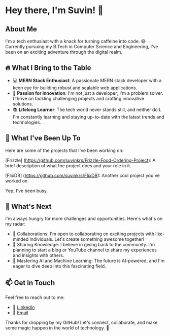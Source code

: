 # Hey there, I'm Suvin! 👋

## About Me

 I'm a tech enthusiast with a knack for turning caffeine into code. 😄 Currently pursuing my B.Tech in Computer Science and Engineering, I've been on an exciting adventure through the digital realm.

## 🔥 What I Bring to the Table

- 💻 **MERN Stack Enthusiast**: A passionate MERN stack developer with a keen eye for building robust and scalable web applications. 
- 🚀 **Passion for Innovation**: I'm not just a developer; I'm a problem solver. I thrive on tackling challenging projects and crafting innovative solutions.
- 📚 **Lifelong Learner**: The tech world never stands still, and neither do I. I'm constantly learning and staying up-to-date with the latest trends and technologies.

## 🚀 What I've Been Up To

Here are some of the projects that I've been working on:

[Frizzle] (https://github.com/suvinkrs/Frizzle-Food-Ordering-Project): A brief description of what the project does and your role in it.

[FlixDB] (https://github.com/suvinkrs/FlixDB): Another cool project you've worked on.

Yep, I've been busy.

## 🌱 What's Next

I'm always hungry for more challenges and opportunities. Here's what's on my radar:

- 🤝 Collaborations: I'm open to collaborating on exciting projects with like-minded individuals. Let's create something awesome together!
- 📢 Sharing Knowledge: I believe in giving back to the community. I'm planning to start a blog or YouTube channel to share my experiences and insights with others.
- 🎯 Mastering AI and Machine Learning: The future is AI-powered, and I'm eager to dive deep into this fascinating field.

## 📫 Get in Touch

Feel free to reach out to me:

- 💬 [LinkedIn](https://www.linkedin.com/in/suvin-singh-0a3408124/)
- 📧 [Email](mailto:suvinkrsingh@gmail.com)

Thanks for dropping by my GitHub! Let's connect, collaborate, and make some magic happen in the world of technology. 🚀
